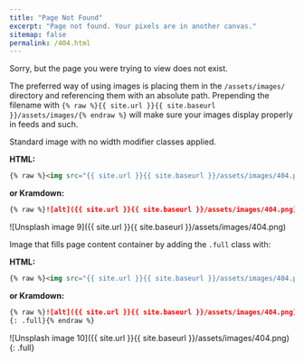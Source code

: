 ```yaml
---
title: "Page Not Found"
excerpt: "Page not found. Your pixels are in another canvas."
sitemap: false
permalink: /404.html
---
```


Sorry, but the page you were trying to view does not exist.

The preferred way of using images is placing them in the `/assets/images/` directory and referencing them with an absolute path. Prepending the filename with `{% raw %}{{ site.url }}{{ site.baseurl }}/assets/images/{% endraw %}` will make sure your images display properly in feeds and such.

Standard image with no width modifier classes applied.

**HTML:**

```html
{% raw %}<img src="{{ site.url }}{{ site.baseurl }}/assets/images/404.png" alt="">{% endraw %}
```

**or Kramdown:**

```markdown
{% raw %}![alt]({{ site.url }}{{ site.baseurl }}/assets/images/404.png){% endraw %}
```

![Unsplash image 9]({{ site.url }}{{ site.baseurl }}/assets/images/404.png)

Image that fills page content container by adding the `.full` class with:

**HTML:**

```html
{% raw %}<img src="{{ site.url }}{{ site.baseurl }}/assets/images/404.png" alt="" class="full">{% endraw %}
```

**or Kramdown:**

```markdown
{% raw %}![alt]({{ site.url }}{{ site.baseurl }}/assets/images/404.png)
{: .full}{% endraw %}
```

![Unsplash image 10]({{ site.url }}{{ site.baseurl }}/assets/images/404.png)
{: .full}